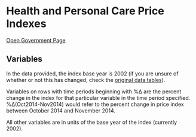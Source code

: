 # Health and Personal Care Price Indexes
[Open Government Page](http://open.canada.ca/data/en/dataset/f5e97d03-e449-4de0-86fd-f148efd5a510)

## Variables
In the data provided, the index base year is 2002 (if you are unsure of whether or not this has changed, check the [original data tables](http://www.statcan.gc.ca/tables-tableaux/sum-som/l01/cst01/cpis13a-eng.htm)).

Variables on rows with time periods beginning with %Δ are the percent change in the index for that particular variable in the time period specified. %Δ(Oct2014-Nov2014) would refer to the percent change in price index between October 2014 and November 2014.

All other variables are in units of the base year of the index (currently 2002).
